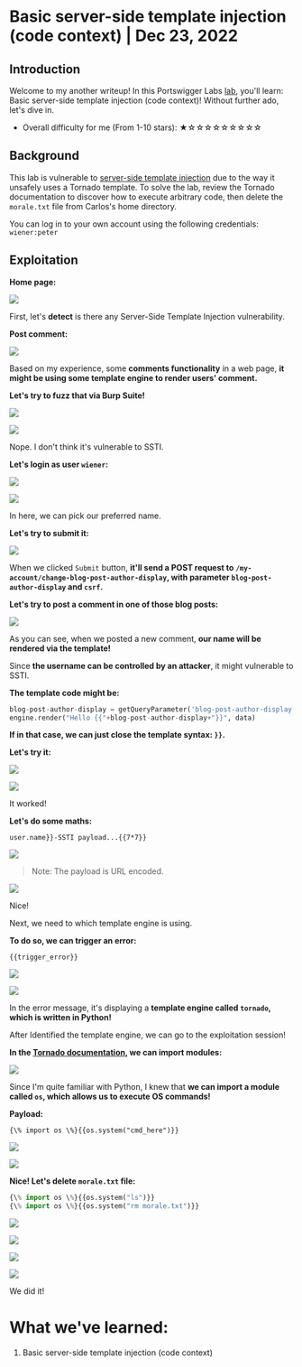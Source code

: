 # Basic server-side template injection (code context) | Dec 23, 2022

## Introduction

Welcome to my another writeup! In this Portswigger Labs [lab](https://portswigger.net/web-security/server-side-template-injection/exploiting/lab-server-side-template-injection-basic-code-context), you'll learn: Basic server-side template injection (code context)! Without further ado, let's dive in.

- Overall difficulty for me (From 1-10 stars): ★☆☆☆☆☆☆☆☆☆

## Background

This lab is vulnerable to [server-side template injection](https://portswigger.net/web-security/server-side-template-injection) due to the way it unsafely uses a Tornado template. To solve the lab, review the Tornado documentation to discover how to execute arbitrary code, then delete the `morale.txt` file from Carlos's home directory.

You can log in to your own account using the following credentials: `wiener:peter`

## Exploitation

**Home page:**

![](https://raw.githubusercontent.com/siunam321/CTF-Writeups/main/Portswigger-Labs/Server-Side-Template-Injection/SSTI-2/images/Pasted%20image%2020221223024231.png)

First, let's **detect** is there any Server-Side Template Injection vulnerability.

**Post comment:**

![](https://raw.githubusercontent.com/siunam321/CTF-Writeups/main/Portswigger-Labs/Server-Side-Template-Injection/SSTI-2/images/Pasted%20image%2020221223024411.png)

Based on my experience, some **comments functionality** in a web page, **it might be using some template engine to render users' comment.**

**Let's try to fuzz that via Burp Suite!**

![](https://raw.githubusercontent.com/siunam321/CTF-Writeups/main/Portswigger-Labs/Server-Side-Template-Injection/SSTI-2/images/Pasted%20image%2020221223024649.png)

![](https://raw.githubusercontent.com/siunam321/CTF-Writeups/main/Portswigger-Labs/Server-Side-Template-Injection/SSTI-2/images/Pasted%20image%2020221223025446.png)

Nope. I don't think it's vulnerable to SSTI.

**Let's login as user `wiener`:**

![](https://raw.githubusercontent.com/siunam321/CTF-Writeups/main/Portswigger-Labs/Server-Side-Template-Injection/SSTI-2/images/Pasted%20image%2020221223025535.png)

![](https://raw.githubusercontent.com/siunam321/CTF-Writeups/main/Portswigger-Labs/Server-Side-Template-Injection/SSTI-2/images/Pasted%20image%2020221223025544.png)

In here, we can pick our preferred name.

**Let's try to submit it:**

![](https://raw.githubusercontent.com/siunam321/CTF-Writeups/main/Portswigger-Labs/Server-Side-Template-Injection/SSTI-2/images/Pasted%20image%2020221223025751.png)

When we clicked `Submit` button, **it'll send a POST request to `/my-account/change-blog-post-author-display`, with parameter `blog-post-author-display` and `csrf`.**

**Let's try to post a comment in one of those blog posts:**

![](https://raw.githubusercontent.com/siunam321/CTF-Writeups/main/Portswigger-Labs/Server-Side-Template-Injection/SSTI-2/images/Pasted%20image%2020221223025940.png)

As you can see, when we posted a new comment, **our name will be rendered via the template!**

Since **the username can be controlled by an attacker**, it might vulnerable to SSTI.

**The template code might be:**
```py
blog-post-author-display = getQueryParameter('blog-post-author-display')
engine.render("Hello {{"+blog-post-author-display+"}}", data)
```

**If in that case, we can just close the template syntax: `}}`.**

**Let's try it:**

![](https://raw.githubusercontent.com/siunam321/CTF-Writeups/main/Portswigger-Labs/Server-Side-Template-Injection/SSTI-2/images/Pasted%20image%2020221223030457.png)

![](https://raw.githubusercontent.com/siunam321/CTF-Writeups/main/Portswigger-Labs/Server-Side-Template-Injection/SSTI-2/images/Pasted%20image%2020221223030509.png)

It worked!

**Let's do some maths:**
```
user.name}}-SSTI payload...{{7*7}}
```

![](https://raw.githubusercontent.com/siunam321/CTF-Writeups/main/Portswigger-Labs/Server-Side-Template-Injection/SSTI-2/images/Pasted%20image%2020221223030946.png)

> Note: The payload is URL encoded.

![](https://raw.githubusercontent.com/siunam321/CTF-Writeups/main/Portswigger-Labs/Server-Side-Template-Injection/SSTI-2/images/Pasted%20image%2020221223031003.png)

Nice!

Next, we need to which template engine is using.

**To do so, we can trigger an error:**
```
{{trigger_error}}
```

![](https://raw.githubusercontent.com/siunam321/CTF-Writeups/main/Portswigger-Labs/Server-Side-Template-Injection/SSTI-2/images/Pasted%20image%2020221223031113.png)

![](https://raw.githubusercontent.com/siunam321/CTF-Writeups/main/Portswigger-Labs/Server-Side-Template-Injection/SSTI-2/images/Pasted%20image%2020221223031125.png)

In the error message, it's displaying a **template engine called `tornado`, which is written in Python!**

After Identified the template engine, we can go to the exploitation session!

**In the [Tornado documentation](https://www.tornadoweb.org/en/stable/template.html), we can import modules:**

![](https://raw.githubusercontent.com/siunam321/CTF-Writeups/main/Portswigger-Labs/Server-Side-Template-Injection/SSTI-2/images/Pasted%20image%2020221223031519.png)

Since I'm quite familiar with Python, I knew that **we can import a module called `os`, which allows us to execute OS commands!**

**Payload:**

`{\% import os \%}{{os.system("cmd_here")}}`

![](https://raw.githubusercontent.com/siunam321/CTF-Writeups/main/Portswigger-Labs/Server-Side-Template-Injection/SSTI-2/images/Pasted%20image%2020221223031757.png)

![](https://raw.githubusercontent.com/siunam321/CTF-Writeups/main/Portswigger-Labs/Server-Side-Template-Injection/SSTI-2/images/Pasted%20image%2020221223031804.png)

**Nice! Let's delete `morale.txt` file:**
```py
{\% import os \%}{{os.system("ls")}}
{\% import os \%}{{os.system("rm morale.txt")}}
```

![](https://raw.githubusercontent.com/siunam321/CTF-Writeups/main/Portswigger-Labs/Server-Side-Template-Injection/SSTI-2/images/Pasted%20image%2020221223031915.png)

![](https://raw.githubusercontent.com/siunam321/CTF-Writeups/main/Portswigger-Labs/Server-Side-Template-Injection/SSTI-2/images/Pasted%20image%2020221223031923.png)

![](https://raw.githubusercontent.com/siunam321/CTF-Writeups/main/Portswigger-Labs/Server-Side-Template-Injection/SSTI-2/images/Pasted%20image%2020221223032019.png)

![](https://raw.githubusercontent.com/siunam321/CTF-Writeups/main/Portswigger-Labs/Server-Side-Template-Injection/SSTI-2/images/Pasted%20image%2020221223032026.png)

We did it!

# What we've learned:

1. Basic server-side template injection (code context)